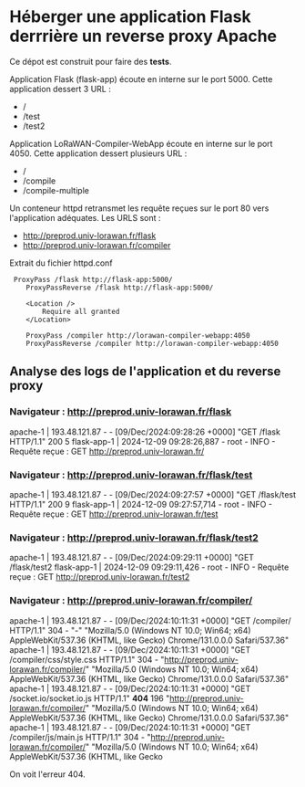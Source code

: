# Héberger une application Flask derrrière un reverse proxy Apache

Ce dépot est construit pour faire des **tests**.

Application Flask (flask-app) écoute en interne sur le port 5000.
Cette application dessert 3 URL : 
- /
- /test
- /test2

Application LoRaWAN-Compiler-WebApp écoute en interne sur le port 4050.
Cette application dessert plusieurs URL :
- / 
- /compile
- /compile-multiple

Un conteneur httpd retransmet les requête reçues sur le port 80 vers l'application adéquates.
Les URLS sont : 
- http://preprod.univ-lorawan.fr/flask 
- http://preprod.univ-lorawan.fr/compiler


Extrait du fichier httpd.conf 
```
 ProxyPass /flask http://flask-app:5000/
    ProxyPassReverse /flask http://flask-app:5000/

    <Location />
        Require all granted
    </Location>

    ProxyPass /compiler http://lorawan-compiler-webapp:4050
    ProxyPassReverse /compiler http://lorawan-compiler-webapp:4050
```


## Analyse des logs de l'application et du reverse proxy 

### Navigateur : http://preprod.univ-lorawan.fr/flask
apache-1     | 193.48.121.87 - - [09/Dec/2024:09:28:26 +0000] "GET /flask HTTP/1.1" 200 5
flask-app-1  | 2024-12-09 09:28:26,887 - root - INFO - Requête reçue : GET http://preprod.univ-lorawan.fr/

### Navigateur : http://preprod.univ-lorawan.fr/flask/test
apache-1     | 193.48.121.87 - - [09/Dec/2024:09:27:57 +0000] "GET /flask/test HTTP/1.1" 200 9
flask-app-1  | 2024-12-09 09:27:57,714 - root - INFO - Requête reçue : GET http://preprod.univ-lorawan.fr/test

### Navigateur : http://preprod.univ-lorawan.fr/flask/test2
apache-1     | 193.48.121.87 - - [09/Dec/2024:09:29:11 +0000] "GET /flask/test2
flask-app-1  | 2024-12-09 09:29:11,426 - root - INFO - Requête reçue : GET http://preprod.univ-lorawan.fr/test2

### Navigateur : http://preprod.univ-lorawan.fr/compiler/
apache-1                   | 193.48.121.87 - - [09/Dec/2024:10:11:31 +0000] "GET /compiler/ HTTP/1.1" 304 - "-" "Mozilla/5.0 (Windows NT 10.0; Win64; x64) AppleWebKit/537.36 (KHTML, like Gecko) Chrome/131.0.0.0 Safari/537.36"
apache-1                   | 193.48.121.87 - - [09/Dec/2024:10:11:31 +0000] "GET /compiler/css/style.css HTTP/1.1" 304 - "http://preprod.univ-lorawan.fr/compiler/" "Mozilla/5.0 (Windows NT 10.0; Win64; x64) AppleWebKit/537.36 (KHTML, like Gecko) Chrome/131.0.0.0 Safari/537.36"
apache-1                   | 193.48.121.87 - - [09/Dec/2024:10:11:31 +0000] "GET /socket.io/socket.io.js HTTP/1.1" **404** 196 "http://preprod.univ-lorawan.fr/compiler/" "Mozilla/5.0 (Windows NT 10.0; Win64; x64) AppleWebKit/537.36 (KHTML, like Gecko) Chrome/131.0.0.0 Safari/537.36"
apache-1                   | 193.48.121.87 - - [09/Dec/2024:10:11:31 +0000] "GET /compiler/js/main.js HTTP/1.1" 304 - "http://preprod.univ-lorawan.fr/compiler/" "Mozilla/5.0 (Windows NT 10.0; Win64; x64) AppleWebKit/537.36 (KHTML, like Gecko

On voit l'erreur 404.
